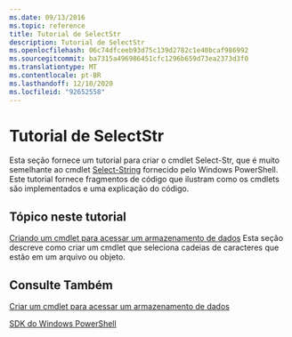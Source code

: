 ```yaml
---
ms.date: 09/13/2016
ms.topic: reference
title: Tutorial de SelectStr
description: Tutorial de SelectStr
ms.openlocfilehash: 06c74dfceeb93d75c139d2782c1e40bcaf986992
ms.sourcegitcommit: ba7315a496986451cfc1296b659d73ea2373d3f0
ms.translationtype: MT
ms.contentlocale: pt-BR
ms.lasthandoff: 12/10/2020
ms.locfileid: "92652558"
---
```

# <a name="selectstr-tutorial"></a>Tutorial de SelectStr

Esta seção fornece um tutorial para criar o cmdlet Select-Str, que é muito semelhante ao cmdlet [Select-String](/powershell/module/microsoft.powershell.utility/select-string) fornecido pelo Windows PowerShell. Este tutorial fornece fragmentos de código que ilustram como os cmdlets são implementados e uma explicação do código.

## <a name="topic-in-this-tutorial"></a>Tópico neste tutorial

[Criando um cmdlet para acessar um armazenamento de dados](./creating-a-cmdlet-to-access-a-data-store.md) Esta seção descreve como criar um cmdlet que seleciona cadeias de caracteres que estão em um arquivo ou objeto.

## <a name="see-also"></a>Consulte Também

[Criar um cmdlet para acessar um armazenamento de dados](./creating-a-cmdlet-to-access-a-data-store.md)

[SDK do Windows PowerShell](../windows-powershell-reference.md)
